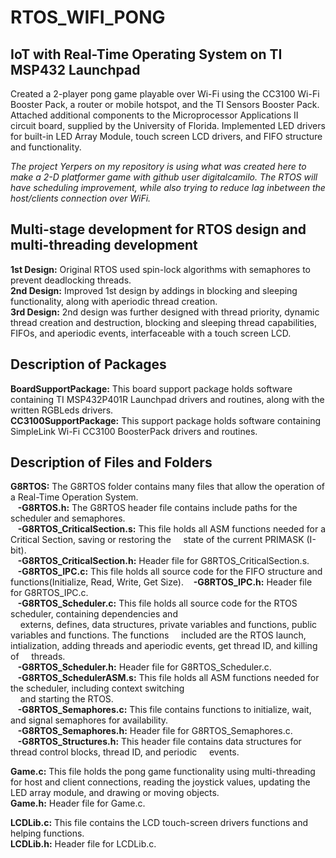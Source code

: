 # RTOS_WIFI_PONG
## IoT with Real-Time Operating System on TI MSP432 Launchpad
Created a 2-player pong game playable over Wi-Fi using the CC3100 Wi-Fi Booster Pack, a router or mobile hotspot, and the TI Sensors Booster Pack.
Attached additional components to the Microprocessor Applications II circuit board, supplied by the University of Florida.
Implemented LED drivers for built-in LED Array Module, touch screen LCD drivers, and FIFO structure and functionality.

*The project Yerpers on my repository is using what was created here to make a 2-D platformer game with github user digitalcamilo. The RTOS will have 
scheduling improvement, while also trying to reduce lag inbetween the host/clients connection over WiFi.*

## Multi-stage development for RTOS design and multi-threading development 
**1st Design:** Original RTOS used spin-lock algorithms with semaphores to prevent deadlocking threads.\
**2nd Design:** Improved 1st design by addings in blocking and sleeping functionality, along with aperiodic thread creation.\
**3rd Design:** 2nd design was further designed with thread priority, dynamic thread creation and destruction, blocking and sleeping thread capabilities,
            FIFOs, and aperiodic events, interfaceable with a touch screen LCD.

## Description of Packages
**BoardSupportPackage:** This board support package holds software containing TI MSP432P401R Launchpad drivers and routines, along with the written RGBLeds drivers.\
**CC3100SupportPackage:** This support package holds software containing SimpleLink Wi-Fi CC3100 BoosterPack drivers and routines.

## Description of Files and Folders
**G8RTOS:** The G8RTOS folder contains many files that allow the operation of a Real-Time Operation System.\
&nbsp;&nbsp;&nbsp;**-G8RTOS.h:** The G8RTOS header file contains include paths for the scheduler and semaphores.\
&nbsp;&nbsp;&nbsp;**-G8RTOS_CriticalSection.s:** This file holds all ASM functions needed for a Critical Section, saving or restoring the &nbsp;&nbsp;&nbsp;&nbsp;state of the current PRIMASK (I-bit).\
&nbsp;&nbsp;&nbsp;**-G8RTOS_CriticalSection.h:** Header file for G8RTOS_CriticalSection.s.\
&nbsp;&nbsp;&nbsp;**-G8RTOS_IPC.c:** This file holds all source code for the FIFO structure and functions(Initialize, Read, Write, Get Size).
&nbsp;&nbsp;&nbsp;**-G8RTOS_IPC.h:** Header file for G8RTOS_IPC.c.\
&nbsp;&nbsp;&nbsp;**-G8RTOS_Scheduler.c:** This file holds all source code for the RTOS scheduler, containing dependencies and\
&nbsp;&nbsp;&nbsp;&nbsp;externs, defines, data structures, private variables and functions, public variables and functions. The functions 
&nbsp;&nbsp;&nbsp;&nbsp;included are the RTOS launch, intialization, adding threads and aperiodic events, get thread ID, and killing of
&nbsp;&nbsp;&nbsp;&nbsp;threads.\
&nbsp;&nbsp;&nbsp;**-G8RTOS_Scheduler.h:** Header file for G8RTOS_Scheduler.c.\
&nbsp;&nbsp;&nbsp;**-G8RTOS_SchedulerASM.s:** This file holds all ASM functions needed for the scheduler, including context switching\
&nbsp;&nbsp;&nbsp;&nbsp;and starting the RTOS.\
&nbsp;&nbsp;&nbsp;**-G8RTOS_Semaphores.c:** This file contains functions to initialize, wait, and signal semaphores for availability.\
&nbsp;&nbsp;&nbsp;**-G8RTOS_Semaphores.h:** Header file for G8RTOS_Semaphores.c.\
&nbsp;&nbsp;&nbsp;**-G8RTOS_Structures.h:** This header file contains data structures for thread control blocks, thread ID, and periodic 
&nbsp;&nbsp;&nbsp;&nbsp;events.

**Game.c:** This file holds the pong game functionality using multi-threading for host and client connections, reading the joystick values, updating the LED array module, and drawing or moving objects.\
**Game.h:** Header file for Game.c.

**LCDLib.c:** This file contains the LCD touch-screen drivers functions and helping functions.\
**LCDLib.h:** Header file for LCDLib.c.
